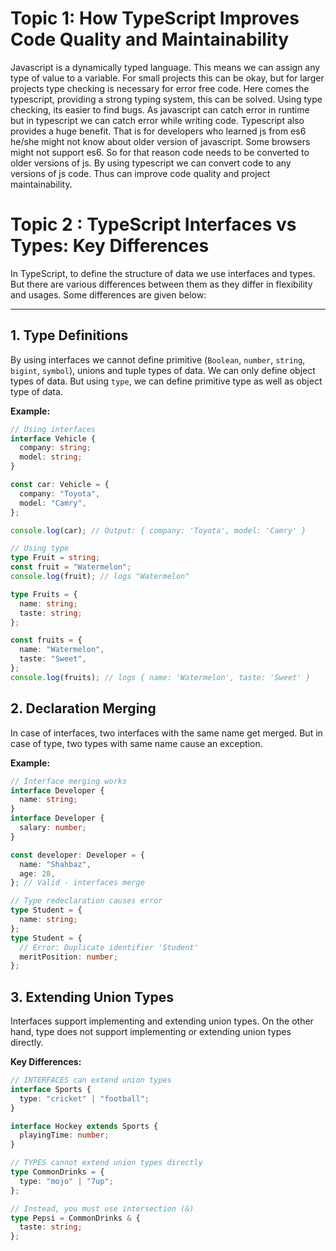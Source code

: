 # Topic 1: How TypeScript Improves Code Quality and Maintainability

Javascript is a dynamically typed language. This means we can assign any type of value to a variable. For small projects this can be okay, but for larger projects type checking is necessary for error free code. Here comes the typescript, providing a strong typing system, this can be solved. Using type checking, its easier to find bugs. As javascript can catch error in runtime but in typescript we can catch error while writing code. Typescript also provides a huge benefit. That is for developers who learned js from es6 he/she might not know about older version of javascript. Some browsers might not support es6. So for that reason code needs to be converted to older versions of js. By using typescript we can convert code to any versions of js code. Thus can improve code quality and project maintainability.

# Topic 2 : TypeScript Interfaces vs Types: Key Differences

In TypeScript, to define the structure of data we use interfaces and types. But there are various differences between them as they differ in flexibility and usages. Some differences are given below:

---

## 1. Type Definitions

By using interfaces we cannot define primitive (`Boolean`, `number`, `string`, `bigint`, `symbol`), unions and tuple types of data. We can only define object types of data. But using `type`, we can define primitive type as well as object type of data.

**Example:**

```typescript
// Using interfaces
interface Vehicle {
  company: string;
  model: string;
}

const car: Vehicle = {
  company: "Toyota",
  model: "Camry",
};

console.log(car); // Output: { company: 'Toyota', model: 'Camry' }

// Using type
type Fruit = string;
const fruit = "Watermelon";
console.log(fruit); // logs "Watermelon"

type Fruits = {
  name: string;
  taste: string;
};

const fruits = {
  name: "Watermelon",
  taste: "Sweet",
};
console.log(fruits); // logs { name: 'Watermelon', taste: 'Sweet' }
```

## 2. Declaration Merging

In case of interfaces, two interfaces with the same name get merged. But in case of type, two types with same name cause an exception.

**Example:**

```typescript
// Interface merging works
interface Developer {
  name: string;
}
interface Developer {
  salary: number;
}

const developer: Developer = {
  name: "Shahbaz",
  age: 28,
}; // Valid - interfaces merge

// Type redeclaration causes error
type Student = {
  name: string;
};
type Student = {
  // Error: Duplicate identifier 'Student'
  meritPosition: number;
};
```

## 3. Extending Union Types

Interfaces support implementing and extending union types. On the other hand, type does not support implementing or extending union types directly.

**Key Differences:**

```typescript
// INTERFACES can extend union types
interface Sports {
  type: "cricket" | "football";
}

interface Hockey extends Sports {
  playingTime: number;
}

// TYPES cannot extend union types directly
type CommonDrinks = {
  type: "mojo" | "7up";
};

// Instead, you must use intersection (&)
type Pepsi = CommonDrinks & {
  taste: string;
};
```

